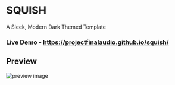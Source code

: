 # SQUISH
A Sleek, Modern Dark Themed Template

### Live Demo - https://projectfinalaudio.github.io/squish/

## Preview
![preview image](https://github.com/projectfinalaudio/squish/blob/master/squish_preview.png?raw=true)
